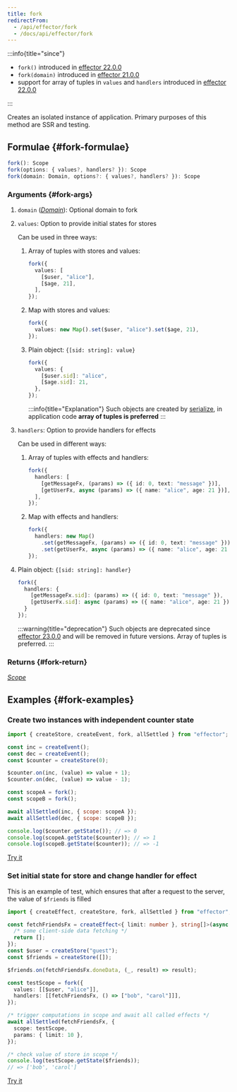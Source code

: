```yaml
---
title: fork
redirectFrom:
  - /api/effector/fork
  - /docs/api/effector/fork
---
```


:::info{title="since"}

- `fork()` introduced in [effector 22.0.0](https://changelog.effector.dev/#effector-22-0-0)
- `fork(domain)` introduced in [effector 21.0.0](https://changelog.effector.dev/#effector-21-0-0)
- support for array of tuples in `values` and `handlers` introduced in [effector 22.0.0](https://changelog.effector.dev/#effector-22-0-0)

:::

Creates an isolated instance of application.
Primary purposes of this method are SSR and testing.

## Formulae {#fork-formulae}

```ts
fork(): Scope
fork(options: { values?, handlers? }): Scope
fork(domain: Domain, options?: { values?, handlers? }): Scope
```

### Arguments {#fork-args}

1. `domain` ([_Domain_](/en/api/effector/Domain)): Optional domain to fork
2. `values`: Option to provide initial states for stores

   Can be used in three ways:

   1. Array of tuples with stores and values:

      ```ts
      fork({
        values: [
          [$user, "alice"],
          [$age, 21],
        ],
      });
      ```

   2. Map with stores and values:

      ```ts
      fork({
        values: new Map().set($user, "alice").set($age, 21),
      });
      ```

   3. Plain object: `{[sid: string]: value}`

      ```ts
      fork({
        values: {
          [$user.sid]: "alice",
          [$age.sid]: 21,
        },
      });
      ```

      :::info{title="Explanation"}
      Such objects are created by [serialize](/en/api/effector/serialize), in application code **array of tuples is preferred**
      :::

3. `handlers`: Option to provide handlers for effects

   Can be used in different ways:

   1. Array of tuples with effects and handlers:

      ```ts
      fork({
        handlers: [
          [getMessageFx, (params) => ({ id: 0, text: "message" })],
          [getUserFx, async (params) => ({ name: "alice", age: 21 })],
        ],
      });
      ```

   2. Map with effects and handlers:

      ```ts
      fork({
        handlers: new Map()
          .set(getMessageFx, (params) => ({ id: 0, text: "message" }))
          .set(getUserFx, async (params) => ({ name: "alice", age: 21 })),
      });
      ```

4. Plain object: `{[sid: string]: handler}`
      ```ts
      fork({
        handlers: {
          [getMessageFx.sid]: (params) => ({ id: 0, text: "message" }),
          [getUserFx.sid]: async (params) => ({ name: "alice", age: 21 }),
        }
      });
      ```
      :::warning{title="deprecation"}
      Such objects are deprecated since [effector 23.0.0](https://changelog.effector.dev/#effector-23-0-0) and will be removed in future versions. Array of tuples is preferred.
      :::

### Returns {#fork-return}

[_Scope_](/en/api/effector/Scope)

## Examples {#fork-examples}

### Create two instances with independent counter state

```js
import { createStore, createEvent, fork, allSettled } from "effector";

const inc = createEvent();
const dec = createEvent();
const $counter = createStore(0);

$counter.on(inc, (value) => value + 1);
$counter.on(dec, (value) => value - 1);

const scopeA = fork();
const scopeB = fork();

await allSettled(inc, { scope: scopeA });
await allSettled(dec, { scope: scopeB });

console.log($counter.getState()); // => 0
console.log(scopeA.getState($counter)); // => 1
console.log(scopeB.getState($counter)); // => -1
```

[Try it](https://share.effector.dev/dBSC59h8)

### Set initial state for store and change handler for effect

This is an example of test, which ensures that after a request to the server, the value of `$friends` is filled

```ts
import { createEffect, createStore, fork, allSettled } from "effector";

const fetchFriendsFx = createEffect<{ limit: number }, string[]>(async ({ limit }) => {
  /* some client-side data fetching */
  return [];
});
const $user = createStore("guest");
const $friends = createStore([]);

$friends.on(fetchFriendsFx.doneData, (_, result) => result);

const testScope = fork({
  values: [[$user, "alice"]],
  handlers: [[fetchFriendsFx, () => ["bob", "carol"]]],
});

/* trigger computations in scope and await all called effects */
await allSettled(fetchFriendsFx, {
  scope: testScope,
  params: { limit: 10 },
});

/* check value of store in scope */
console.log(testScope.getState($friends));
// => ['bob', 'carol']
```

[Try it](https://share.effector.dev/gnNbGZuu)
